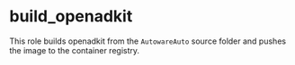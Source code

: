 # build_openadkit

This role builds openadkit from the `AutowareAuto` source folder
and pushes the image to the container registry.
